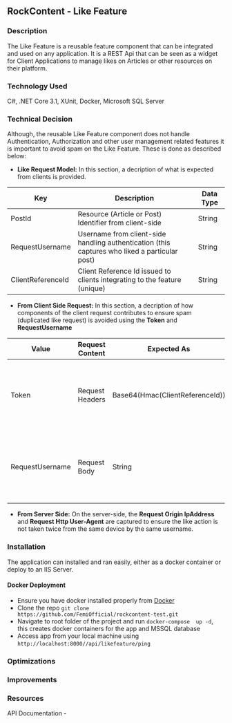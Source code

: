 ## RockContent - Like Feature

### Description
The Like Feature is a reusable feature component that can be integrated and used on any application. It is a REST Api that can be seen as a widget for Client Applications to manage likes on Articles or other resources on their platform.


### Technology Used
C#, .NET Core 3.1, XUnit, Docker, Microsoft SQL Server


### Technical Decision
Although, the reusable Like Feature component does not handle Authentication, Authorization and other user management related features it is important to avoid spam on the Like Feature. These is done as described below:


* **Like Request Model:**
In this section, a decription of what is expected from clients is provided.

| Key      | Description | Data Type |
| ----------- | ----------- | ----------- |
| PostId      | Resource (Article or Post) Identifier from client-side   | String |
| RequestUsername  | Username from client-side handling authentication (this captures who liked a particular post)   | String |
| ClientReferenceId  | Client Reference Id issued to clients integrating to the feature (unique)   | String |


* **From Client Side Request:**
In this section, a decription of how components of the client request contributes to ensure spam (duplicated like request) is avoided using the **Token** and **RequestUsername**

| Value      | Request Content | Expected As | Descrption |
| ----------- |  ----------- | ----------- | ----------- |
| Token      |  Request Headers   | Base64(Hmac(ClientReferenceId)) |  This is calulated as a first level of verification using the a secret key issued to clients |
| RequestUsername      |  Request Body   | String | Username from client-side handling authentication (this ensures who liked a particular post) |

* **From Server Side:** 
On the server-side, the **Request Origin IpAddress** and **Request Http User-Agent** are captured to ensure the like action is not taken twice from the same device by the same username.


### Installation
The application can installed and ran easily, either as a docker container or deploy to an IIS Server.

#### Docker Deployment
* Ensure you have docker installed properly from [Docker](https://docs.docker.com/engine/install/)
* Clone the repo `git clone https://github.com/FemiOfficial/rockcontent-test.git`
* Navigate to root folder of the project and run `docker-compose  up -d`, this creates docker containers for the app and MSSQL database
* Access app from your local machine using `http://localhost:8000//api/likefeature/ping`


### Optimizations


### Improvements


### Resources

API Documentation -



